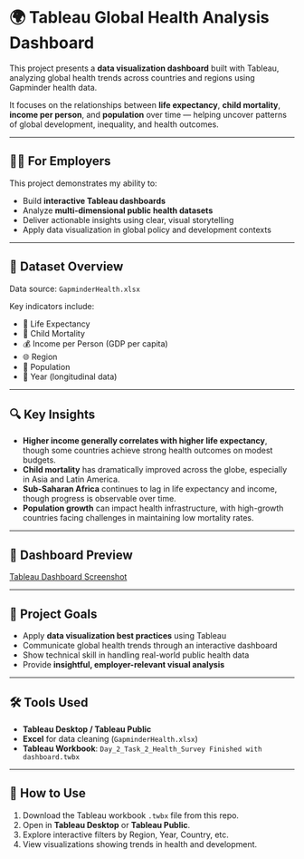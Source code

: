 # 🌍 Tableau Global Health Analysis Dashboard

This project presents a **data visualization dashboard** built with Tableau, analyzing global health trends across countries and regions using Gapminder health data.

It focuses on the relationships between **life expectancy**, **child mortality**, **income per person**, and **population** over time — helping uncover patterns of global development, inequality, and health outcomes.

---

## 👨‍💼 For Employers

This project demonstrates my ability to:

- Build **interactive Tableau dashboards**
- Analyze **multi-dimensional public health datasets**
- Deliver actionable insights using clear, visual storytelling
- Apply data visualization in global policy and development contexts

---

## 📁 Dataset Overview

Data source: `GapminderHealth.xlsx`

Key indicators include:
- 🌱 Life Expectancy
- 🧒 Child Mortality
- 💰 Income per Person (GDP per capita)
- 🌐 Region
- 🧍 Population
- 📅 Year (longitudinal data)

---

## 🔍 Key Insights

- **Higher income generally correlates with higher life expectancy**, though some countries achieve strong health outcomes on modest budgets.
- **Child mortality** has dramatically improved across the globe, especially in Asia and Latin America.
- **Sub-Saharan Africa** continues to lag in life expectancy and income, though progress is observable over time.
- **Population growth** can impact health infrastructure, with high-growth countries facing challenges in maintaining low mortality rates.

---

## 📸 Dashboard Preview

[Tableau Dashboard Screenshot](https://public.tableau.com/app/profile/mitchel.hand/viz/3_1_Your_first_symbol_maporiginal_17518999971600/Dashboard1?publish=yes)

---

## 🎯 Project Goals

- Apply **data visualization best practices** using Tableau  
- Communicate global health trends through an interactive dashboard  
- Show technical skill in handling real-world public health data  
- Provide **insightful, employer-relevant visual analysis**

---

## 🛠 Tools Used

- **Tableau Desktop / Tableau Public**
- **Excel** for data cleaning (`GapminderHealth.xlsx`)
- **Tableau Workbook**: `Day_2_Task_2_Health_Survey Finished with dashboard.twbx`

---

## 🚀 How to Use

1. Download the Tableau workbook `.twbx` file from this repo.
2. Open in **Tableau Desktop** or **Tableau Public**.
3. Explore interactive filters by Region, Year, Country, etc.
4. View visualizations showing trends in health and development.
